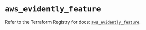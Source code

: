 # `aws_evidently_feature`

Refer to the Terraform Registry for docs: [`aws_evidently_feature`](https://registry.terraform.io/providers/hashicorp/aws/6.0.0/docs/resources/evidently_feature).
